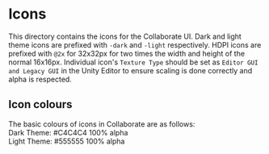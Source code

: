 # Icons

This directory contains the icons for the Collaborate UI. Dark and light theme icons are prefixed with `-dark`
and `-light` respectively. HDPI icons are prefixed with `@2x` for 32x32px for two times the width and height of the
normal 16x16px. Individual icon's `Texture Type` should be set as `Editor GUI and Legacy GUI` in the Unity Editor to
ensure scaling is done correctly and alpha is respected.

## Icon colours

The basic colours of icons in Collaborate are as follows:\
Dark Theme: #C4C4C4 100% alpha\
Light Theme: #555555 100% alpha
